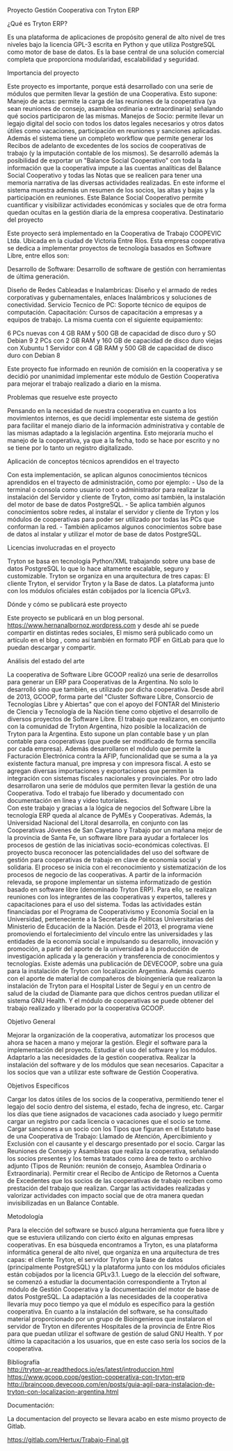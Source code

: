Proyecto Gestión Cooperativa con Tryton ERP

¿Qué es Tryton ERP?

Es una plataforma de aplicaciones de propósito general de alto nivel de tres niveles bajo la licencia GPL-3 escrita en Python y que utiliza PostgreSQL como motor de base de datos. 
Es la base central de una solución comercial completa que proporciona modularidad, escalabilidad y seguridad. 


Importancia del proyecto                                                                                  

Este proyecto es importante, porque está desarrollado con una serie de módulos que permiten llevar la gestión de una Cooperativa. Esto supone:
Manejo de actas: permite la carga de las reuniones de la cooperativa (ya sean reuniones de consejo, asamblea ordinaria o extraordinaria) señalando qué socios participaron de las mismas.
Manejos de Socio: permite llevar un legajo digital del socio con todos los datos legales necesarios y otros datos útiles como vacaciones, participación en reuniones y sanciones aplicadas. Además el sistema tiene un completo workflow que permite generar los Recibos de adelanto de excedentes de los socios de cooperativas de trabajo (y la imputación contable de los mismos).
Se desarrolló además la posibilidad de exportar un "Balance Social Cooperativo" con toda la información que la cooperativa impute a las cuentas analíticas del Balance Social Cooperativo y todas las Notas que se realicen para tener una memoria narrativa de las diversas actividades realizadas. En este informe el sistema muestra además un resumen de los socios, las altas y bajas y la participación en reuniones. Este Balance Social Cooperativo permite cuantificar y visibilizar actividades económicas y sociales que de otra forma quedan ocultas en la gestión diaria de la empresa cooperativa.
Destinatario del proyecto                                                                                                        

Este proyecto será implementado en la Cooperativa de Trabajo COOPEVIC Ltda. Ubicada en la ciudad de Victoria Entre Ríos. Esta empresa cooperativa se dedica a implementar proyectos de tecnología basados en Software Libre, entre ellos son:  


Desarrollo de Software: Desarrollo de software de gestión con herramientas de última generación.

Diseño de Redes Cableadas e Inalambricas: Diseño y el armado de redes corporativas y gubernamentales, enlaces Inalámbricos y soluciones de conectividad. 
Servicio Tecnico de PC: Soporte técnico de equipos de computación. 
Capacitación: Cursos de capacitación a empresas y a equipos de trabajo. 
La misma cuenta con el siguiente equipamiento:

6 PCs nuevas con 4 GB RAM y 500 GB de capacidad de disco duro y SO Debian 9
2 PCs con 2 GB RAM y 160 GB de capacidad de disco duro viejas con Xubuntu
1 Servidor con 4 GB RAM y 500 GB de capacidad de disco duro con Debian 8

Este proyecto fue informado en reunión de comisión en la cooperativa y se decidió por unanimidad implementar este módulo de Gestión Cooperativa para mejorar el trabajo realizado a diario en la misma.

Problemas que resuelve este proyecto                                                                                           

Pensando en la necesidad de nuestra cooperativa en cuanto a los movimientos internos, es que decidí  implementar este sistema de gestión para facilitar el manejo diario de la información administrativa y contable de las mismas adaptado a la legislación argentina. Esto mejoraría mucho el manejo de la cooperativa, ya que a la fecha, todo se hace por escrito y no se tiene por lo tanto un registro digitalizado.

Aplicación de conceptos técnicos aprendidos en el trayecto                                     

Con esta implementación, se aplican algunos conocimientos técnicos aprendidos en el trayecto de administración, como por ejemplo: - Uso de la terminal o consola como usuario root o administrador para realizar la instalación del Servidor y cliente de Tryton, como así también, la instalación del motor de base de datos PostgreSQL. - Se aplica también algunos conocimientos sobre redes, al instalar el servidor y cliente de Tryton y los módulos de cooperativas para poder ser utilizado por todas las PCs que conforman la red. - También aplicamos algunos conocimientos sobre base de datos al instalar y utilizar el motor de base de datos PostgreSQL. 

Licencias involucradas en el proyecto                                                                                 

Tryton se basa en tecnología Python/XML trabajando sobre una base de datos PostgreSQL lo que lo hace altamente escalable, seguro y customizable. Tryton se organiza en una arquitectura de tres capas: El cliente Tryton, el servidor Tryton y la Base de datos. La plataforma junto con los módulos oficiales están cobijados por la licencia GPLv3.

Dónde y cómo se publicará este proyecto                                                                            

Este proyecto se publicará en un blog personal.
https://www.hernanalbornoz.wordpress.com y desde ahí se puede compartir en distintas redes sociales, El mismo será publicado como un artículo en el blog , como así también en formato PDF en GitLab para que lo puedan descargar y compartir.

Análisis del estado del arte                                                                             
                                                                         
La cooperativa de Software Libre GCOOP realizó una serie de desarrollos para generar un ERP para Cooperativas de la Argentina. No solo lo desarrolló sino que también, es utilizado por dicha cooperativa.
Desde abril de 2013, GCOOP, forma parte del  "Cluster Software Libre, Consorcio de Tecnologías Libre y Abiertas" que con el apoyo del FONTAR del Ministerio de Ciencia y Tecnología de la Nación tiene como objetivo el desarrollo de diversos proyectos de Software Libre.
El trabajo que realizaron, en conjunto con la comunidad de Tryton Argentina, hizo posible la localización de Tryton para la Argentina. Esto supone un plan contable base y un plan contable para cooperativas (que puede ser modificado de forma sencilla por cada empresa). Además desarrollaron el módulo que permite la Facturación Electrónica contra la AFIP, funcionalidad que se suma a la ya existente factura manual, pre impresa y con impresora fiscal. A esto se agregan diversas importaciones y exportaciones que permiten la integración con sistemas fiscales nacionales y provinciales.
Por otro lado desarrollaron una serie de módulos que permiten llevar la gestión de una Cooperativa.
Todo el trabajo fue liberado y documentado con documentación en linea y video tutoriales.  
Con este trabajo y gracias a la lógica de negocios del Software Libre la tecnología ERP queda al alcance de PyMEs y Cooperativas.
Además, la Universidad Nacional del Litoral desarrolla, en conjunto con las Cooperativas Jóvenes de San Cayetano y Trabajo por un mañana mejor de la provincia de Santa Fe, un software libre para ayudar a fortalecer los procesos de gestión de las iniciativas socio-económicas colectivas.
El proyecto busca reconocer las potencialidades del uso del software de gestión para cooperativas de trabajo en clave de economía social y solidaria. El proceso se inicia con el reconocimiento y sistematización de los procesos de negocio de las cooperativas. A partir de la información relevada, se propone implementar un sistema informatizado de gestión basado en software libre (denominado Tryton ERP). Para ello, se realizan reuniones con los integrantes de las cooperativas y expertos, talleres y capacitaciones para el uso del sistema.
Todas las actividades están financiadas por el Programa de Cooperativismo y Economía Social en la Universidad, perteneciente a la Secretaría de Políticas Universitarias del Ministerio de Educación de la Nación. Desde el 2013, el programa viene promoviendo el fortalecimiento del vínculo entre las universidades y las entidades de la economía social e impulsando su desarrollo, innovación y promoción, a partir del aporte de la universidad a la producción de investigación aplicada y la generación y transferencia de conocimientos y tecnologías.
Existe además una publicación de DEVECOOP, sobre una guía para la instalación de Tryton con localización Argentina. Además cuento con el aporte de material de compañeros de bioingeniería que realizaron la instalación de Tryton para el Hospital Lister de Seguí y en un centro de salud de la ciudad de Diamante para que dichos centros puedan utilizar el sistema GNU Health. Y el módulo de cooperativas se puede obtener del trabajo realizado y liberado por la cooperativa GCOOP.

Objetivo General

Mejorar la organización de la cooperativa, automatizar los procesos que ahora se hacen a mano y mejorar la gestión.
Elegir el software para la implementación del proyecto.
Estudiar el uso del software y los módulos.
Adaptarlo a las necesidades de la gestión cooperativa.
Realizar la instalación del software y de los módulos que sean necesarios.
Capacitar a los socios que van a utilizar este software de Gestión Cooperativa.

Objetivos Específicos

Cargar los datos útiles de los socios de la cooperativa, permitiendo tener el legajo del socio dentro del sistema, el estado, fecha de ingreso, etc.
Cargar los días que tiene asignados de vacaciones cada asociado y luego permitir cargar un registro por cada licencia o vacaciones que el socio se tome.
Cargar sanciones a un socio con los Tipos que figuran en el Estatuto base de una Cooperativa de Trabajo: Llamado de Atención, Apercibimiento y Exclusión con el causante y el descargo presentado por el socio.
Cargar las Reuniones de Consejo y Asambleas que realiza la cooperativa, señalando los socios presentes y los temas tratados como área de texto o archivo adjunto (Tipos de Reunión: reunión de consejo, Asamblea Ordinaria o Extraordinaria).
Permitir crear el Recibo de Anticipo de Retornos a Cuenta de Excedentes que los socios de las cooperativas de trabajo reciben como prestación del trabajo que realizan.
Cargar las actividades realizadas y valorizar actividades con impacto social que de otra manera quedan invisibilizadas en un Balance Contable. 

Metodología

Para la elección del software se buscó alguna herramienta que fuera libre y que se estuviera utilizando con cierto éxito en algunas empresas cooperativas. En esa búsqueda encontramos a Tryton,  es una plataforma informática general de alto nivel, que organiza en una arquitectura de tres capas: el cliente Tryton, el servidor Tryton y la Base de datos (principalmente PostgreSQL) y la plataforma junto con los módulos oficiales están cobijados por la licencia GPLv3.1. 
Luego de la elección del software, se comenzó a estudiar la documentación correspondiente a Tryton al módulo de Gestión Cooperativa y la documentación del motor de base de datos PostgreSQL. 
La adaptación a las necesidades de la cooperativa llevaría muy poco tiempo ya que el módulo es específico para la gestión cooperativa.
En cuanto a la instalación del software, se ha consultado material proporcionado por un grupo de Bioingenieros que instalaron el servidor de Tryton en diferentes Hospitales de la provincia de Entre Rios para que puedan utilizar el software de gestión de salud GNU Health.
Y por último la capacitación a los usuarios, que en este caso sería los socios de la cooperativa.

Bibliografía                                                                                                                       
http://tryton-ar.readthedocs.io/es/latest/introduccion.html
https://www.gcoop.coop/gestion-cooperativa-con-tryton-erp
http://braincoop.devecoop.com/en/posts/guia-agil-para-instalacion-de-tryton-con-localizacion-argentina.html


Documentación:                                                                                             

La documentacion del proyecto se llevara acabo en este mismo proyecto de Gitlab.

https://gitlab.com/Hertux/Trabajo-Final.git
